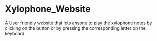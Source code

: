 # Xylophone_Website
A User friendly website that lets anyone to play the xylophone notes by clicking 
on the button or by pressing the corresponding letter on the keyboard.
